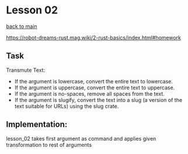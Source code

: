 # Lesson 02
[back to main](../README.md)

https://robot-dreams-rust.mag.wiki/2-rust-basics/index.html#homework

## Task

Transmute Text:
- If the argument is lowercase, convert the entire text to lowercase.
- If the argument is uppercase, convert the entire text to uppercase.
- If the argument is no-spaces, remove all spaces from the text.
- If the argument is slugify, convert the text into a slug (a version of the text suitable for URLs) using the slug crate.

## Implementation:

 lesson_02 takes first argument as command and applies given transformation to rest of arguments